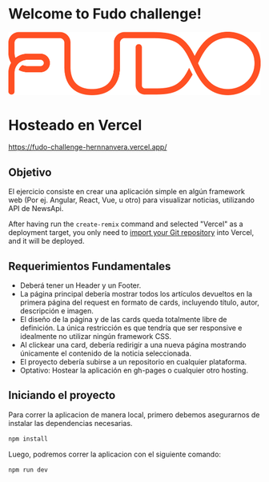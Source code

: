 # Welcome to Fudo challenge!
![fudo logo](https://github.com/hernnanvera/fudo-challenge/blob/main/public/icons/logo-fudo.png)

# Hosteado en Vercel
https://fudo-challenge-hernnanvera.vercel.app/

## Objetivo
El ejercicio consiste en crear una aplicación simple en algún framework web (Por ej.
Angular, React, Vue, u otro) para visualizar noticias, utilizando  API de NewsApi.

After having run the `create-remix` command and selected "Vercel" as a deployment target, you only need to [import your Git repository](https://vercel.com/new) into Vercel, and it will be deployed.

## Requerimientos Fundamentales
 - Deberá tener un Header y un Footer.
 - La página principal debería mostrar todos los artículos devueltos en la primera
página del request en formato de cards, incluyendo título, autor, descripción e
imagen.
 -  El diseño de la página y de las cards queda totalmente libre de definición. La única
restricción es que tendría que ser responsive e idealmente no utilizar ningún
framework CSS.
 - Al clickear una card, debería redirigir a una nueva página mostrando únicamente el
contenido de la noticia seleccionada.
 - El proyecto debería subirse a un repositorio en cualquier plataforma.
 - Optativo: Hostear la aplicación en gh-pages o cualquier otro hosting.

## Iniciando el proyecto

Para correr la aplicacion de manera local, primero debemos asegurarnos de instalar las dependencias necesarias.

```sh
npm install
```

Luego, podremos correr la aplicacion con el siguiente comando:

```sh
npm run dev
```